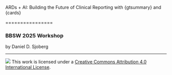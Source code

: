 ARDs + AI: Building the Future of Clinical Reporting with {gtsummary} and {cards}

================

### BBSW 2025 Workshop

by Daniel D. Sjoberg 


-----

![](https://i.creativecommons.org/l/by/4.0/88x31.png) This work is licensed under a [Creative Commons Attribution 4.0 International License](https://creativecommons.org/licenses/by/4.0/).
